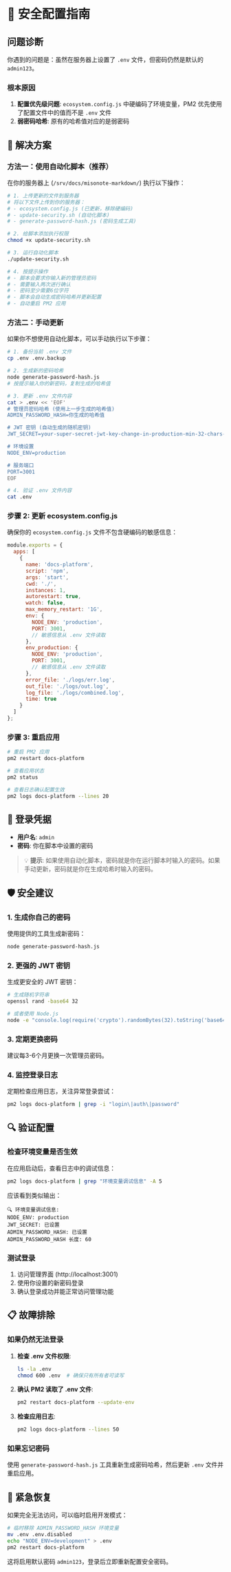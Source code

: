 # 🔐 安全配置指南

## 问题诊断

你遇到的问题是：虽然在服务器上设置了 `.env` 文件，但密码仍然是默认的 `admin123`。

### 根本原因

1. **配置优先级问题**: `ecosystem.config.js` 中硬编码了环境变量，PM2 优先使用了配置文件中的值而不是 `.env` 文件
2. **弱密码哈希**: 原有的哈希值对应的是弱密码

## 🚀 解决方案

### 方法一：使用自动化脚本（推荐）

在你的服务器上 (`/srv/docs/misonote-markdown/`) 执行以下操作：

```bash
# 1. 上传更新的文件到服务器
# 将以下文件上传到你的服务器：
# - ecosystem.config.js (已更新，移除硬编码)
# - update-security.sh (自动化脚本)
# - generate-password-hash.js (密码生成工具)

# 2. 给脚本添加执行权限
chmod +x update-security.sh

# 3. 运行自动化脚本
./update-security.sh

# 4. 按提示操作
# - 脚本会要求你输入新的管理员密码
# - 需要输入两次进行确认
# - 密码至少需要6位字符
# - 脚本会自动生成密码哈希并更新配置
# - 自动重启 PM2 应用
```

### 方法二：手动更新

如果你不想使用自动化脚本，可以手动执行以下步骤：

```bash
# 1. 备份当前 .env 文件
cp .env .env.backup

# 2. 生成新的密码哈希
node generate-password-hash.js
# 按提示输入你的新密码，复制生成的哈希值

# 3. 更新 .env 文件内容
cat > .env << 'EOF'
# 管理员密码哈希 (使用上一步生成的哈希值)
ADMIN_PASSWORD_HASH=你生成的哈希值

# JWT 密钥 (自动生成的随机密钥)
JWT_SECRET=your-super-secret-jwt-key-change-in-production-min-32-chars-$(date +%s)

# 环境设置
NODE_ENV=production

# 服务端口
PORT=3001
EOF

# 4. 验证 .env 文件内容
cat .env
```

### 步骤 2: 更新 ecosystem.config.js

确保你的 `ecosystem.config.js` 文件不包含硬编码的敏感信息：

```javascript
module.exports = {
  apps: [
    {
      name: 'docs-platform',
      script: 'npm',
      args: 'start',
      cwd: './',
      instances: 1,
      autorestart: true,
      watch: false,
      max_memory_restart: '1G',
      env: {
        NODE_ENV: 'production',
        PORT: 3001,
        // 敏感信息从 .env 文件读取
      },
      env_production: {
        NODE_ENV: 'production',
        PORT: 3001,
        // 敏感信息从 .env 文件读取
      },
      error_file: './logs/err.log',
      out_file: './logs/out.log',
      log_file: './logs/combined.log',
      time: true
    }
  ]
};
```

### 步骤 3: 重启应用

```bash
# 重启 PM2 应用
pm2 restart docs-platform

# 查看应用状态
pm2 status

# 查看日志确认配置生效
pm2 logs docs-platform --lines 20
```

## 🔑 登录凭据

- **用户名**: `admin`
- **密码**: 你在脚本中设置的密码

> 💡 **提示**: 如果使用自动化脚本，密码就是你在运行脚本时输入的密码。如果手动更新，密码就是你在生成哈希时输入的密码。

## 🛡️ 安全建议

### 1. 生成你自己的密码

使用提供的工具生成新密码：

```bash
node generate-password-hash.js
```

### 2. 更强的 JWT 密钥

生成更安全的 JWT 密钥：

```bash
# 生成随机字符串
openssl rand -base64 32

# 或者使用 Node.js
node -e "console.log(require('crypto').randomBytes(32).toString('base64'))"
```

### 3. 定期更换密码

建议每3-6个月更换一次管理员密码。

### 4. 监控登录日志

定期检查应用日志，关注异常登录尝试：

```bash
pm2 logs docs-platform | grep -i "login\|auth\|password"
```

## 🔍 验证配置

### 检查环境变量是否生效

在应用启动后，查看日志中的调试信息：

```bash
pm2 logs docs-platform | grep "环境变量调试信息" -A 5
```

应该看到类似输出：
```
🔍 环境变量调试信息:
NODE_ENV: production
JWT_SECRET: 已设置
ADMIN_PASSWORD_HASH: 已设置
ADMIN_PASSWORD_HASH 长度: 60
```

### 测试登录

1. 访问管理界面 (http://localhost:3001)
2. 使用你设置的新密码登录
3. 确认登录成功并能正常访问管理功能

## 📋 故障排除

### 如果仍然无法登录

1. **检查 .env 文件权限**:
   ```bash
   ls -la .env
   chmod 600 .env  # 确保只有所有者可读写
   ```

2. **确认 PM2 读取了 .env 文件**:
   ```bash
   pm2 restart docs-platform --update-env
   ```

3. **检查应用日志**:
   ```bash
   pm2 logs docs-platform --lines 50
   ```

### 如果忘记密码

使用 `generate-password-hash.js` 工具重新生成密码哈希，然后更新 `.env` 文件并重启应用。

## 🚨 紧急恢复

如果完全无法访问，可以临时启用开发模式：

```bash
# 临时移除 ADMIN_PASSWORD_HASH 环境变量
mv .env .env.disabled
echo "NODE_ENV=development" > .env
pm2 restart docs-platform
```

这将启用默认密码 `admin123`，登录后立即重新配置安全密码。
